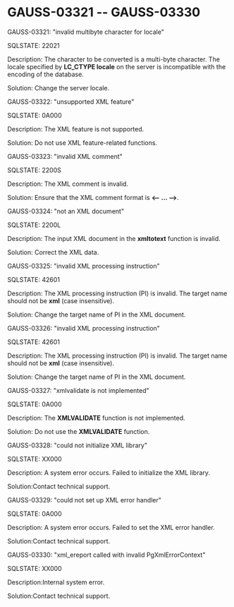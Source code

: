 # GAUSS-03321 -- GAUSS-03330<a name="EN-US_TOPIC_0302073321"></a>

GAUSS-03321: "invalid multibyte character for locale"

SQLSTATE: 22021

Description: The character to be converted is a multi-byte character. The locale specified by  **LC\_CTYPE locale**  on the server is incompatible with the encoding of the database.

Solution: Change the server locale.

GAUSS-03322: "unsupported XML feature"

SQLSTATE: 0A000

Description: The XML feature is not supported.

Solution: Do not use XML feature-related functions.

GAUSS-03323: "invalid XML comment"

SQLSTATE: 2200S

Description: The XML comment is invalid.

Solution: Ensure that the XML comment format is  **<--  ... --\>**.

GAUSS-03324: "not an XML document"

SQLSTATE: 2200L

Description: The input XML document in the  **xmltotext**  function is invalid.

Solution: Correct the XML data.

GAUSS-03325: "invalid XML processing instruction"

SQLSTATE: 42601

Description: The XML processing instruction \(PI\) is invalid. The target name should not be  **xml**  \(case insensitive\).

Solution: Change the target name of PI in the XML document.

GAUSS-03326: "invalid XML processing instruction"

SQLSTATE: 42601

Description: The XML processing instruction \(PI\) is invalid. The target name should not be  **xml**  \(case insensitive\).

Solution: Change the target name of PI in the XML document.

GAUSS-03327: "xmlvalidate is not implemented"

SQLSTATE: 0A000

Description: The  **XMLVALIDATE**  function is not implemented.

Solution: Do not use the  **XMLVALIDATE**  function.

GAUSS-03328: "could not initialize XML library"

SQLSTATE: XX000

Description: A system error occurs. Failed to initialize the XML library.

Solution:Contact technical support.

GAUSS-03329: "could not set up XML error handler"

SQLSTATE: 0A000

Description: A system error occurs. Failed to set the XML error handler.

Solution:Contact technical support.

GAUSS-03330: "xml\_ereport called with invalid PgXmlErrorContext"

SQLSTATE: XX000

Description:Internal system error.

Solution:Contact technical support.

